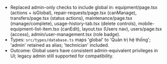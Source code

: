 - Replaced admin-only checks to include global in: equipment/page.tsx (actions + isGlobal), repair-requests/page.tsx (canManage), transfers/page.tsx (status actions), maintenance/page.tsx (manage/complete), usage-history-tab.tsx (delete controls), mobile-equipment-list-item.tsx (canEdit), layout.tsx (Users nav), users/page.tsx (access), admin/user-management.tsx (role badge).
- Types: `src/types/database.ts` maps 'global' to 'Quản trị hệ thống'; 'admin' retained as alias; 'technician' included.
- Outcome: Global users have consistent admin-equivalent privileges in UI; legacy admin still supported for compatibility.